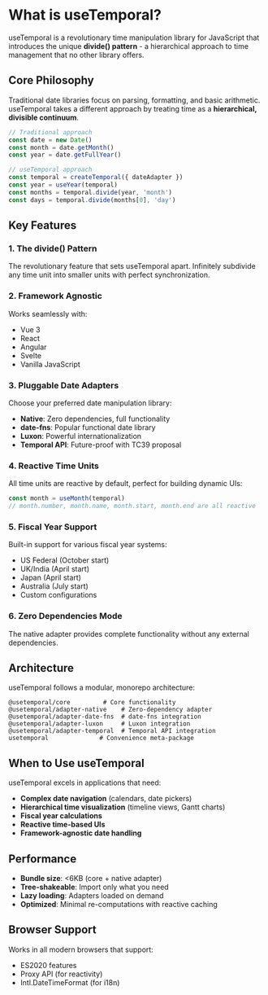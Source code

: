 # What is useTemporal?

useTemporal is a revolutionary time manipulation library for JavaScript that introduces the unique **divide() pattern** - a hierarchical approach to time management that no other library offers.

## Core Philosophy

Traditional date libraries focus on parsing, formatting, and basic arithmetic. useTemporal takes a different approach by treating time as a **hierarchical, divisible continuum**.

```typescript
// Traditional approach
const date = new Date()
const month = date.getMonth()
const year = date.getFullYear()

// useTemporal approach
const temporal = createTemporal({ dateAdapter })
const year = useYear(temporal)
const months = temporal.divide(year, 'month')
const days = temporal.divide(months[0], 'day')
```

## Key Features

### 1. **The divide() Pattern** 
The revolutionary feature that sets useTemporal apart. Infinitely subdivide any time unit into smaller units with perfect synchronization.

### 2. **Framework Agnostic**
Works seamlessly with:
- Vue 3
- React
- Angular
- Svelte
- Vanilla JavaScript

### 3. **Pluggable Date Adapters**
Choose your preferred date manipulation library:
- **Native**: Zero dependencies, full functionality
- **date-fns**: Popular functional date library
- **Luxon**: Powerful internationalization
- **Temporal API**: Future-proof with TC39 proposal

### 4. **Reactive Time Units**
All time units are reactive by default, perfect for building dynamic UIs:

```typescript
const month = useMonth(temporal)
// month.number, month.name, month.start, month.end are all reactive
```

### 5. **Fiscal Year Support**
Built-in support for various fiscal year systems:
- US Federal (October start)
- UK/India (April start) 
- Japan (April start)
- Australia (July start)
- Custom configurations

### 6. **Zero Dependencies Mode**
The native adapter provides complete functionality without any external dependencies.

## Architecture

useTemporal follows a modular, monorepo architecture:

```
@usetemporal/core         # Core functionality
@usetemporal/adapter-native    # Zero-dependency adapter
@usetemporal/adapter-date-fns  # date-fns integration
@usetemporal/adapter-luxon     # Luxon integration
@usetemporal/adapter-temporal  # Temporal API integration
usetemporal              # Convenience meta-package
```

## When to Use useTemporal

useTemporal excels in applications that need:

- **Complex date navigation** (calendars, date pickers)
- **Hierarchical time visualization** (timeline views, Gantt charts)
- **Fiscal year calculations**
- **Reactive time-based UIs**
- **Framework-agnostic date handling**

## Performance

- **Bundle size**: <6KB (core + native adapter)
- **Tree-shakeable**: Import only what you need
- **Lazy loading**: Adapters loaded on demand
- **Optimized**: Minimal re-computations with reactive caching

## Browser Support

Works in all modern browsers that support:
- ES2020 features
- Proxy API (for reactivity)
- Intl.DateTimeFormat (for i18n)